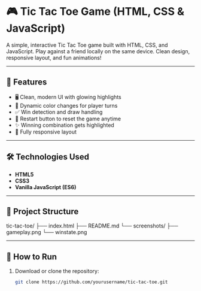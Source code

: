 # 🎮 Tic Tac Toe Game (HTML, CSS & JavaScript)

A simple, interactive Tic Tac Toe game built with HTML, CSS, and JavaScript. Play against a friend locally on the same device. Clean design, responsive layout, and fun animations!

---

## 📌 Features

- 🖥️ Clean, modern UI with glowing highlights
- 🎨 Dynamic color changes for player turns
- ✅ Win detection and draw handling
- 🔄 Restart button to reset the game anytime
- ✨ Winning combination gets highlighted
- 📱 Fully responsive layout

---

## 🛠️ Technologies Used

- **HTML5**
- **CSS3**
- **Vanilla JavaScript (ES6)**

---



## 📂 Project Structure
tic-tac-toe/ 
├── index.html 
├── README.md 
└── screenshots/ 
├── gameplay.png 
└── winstate.png


---

## 🚀 How to Run

1. Download or clone the repository:
   ```bash
   git clone https://github.com/yourusername/tic-tac-toe.git
